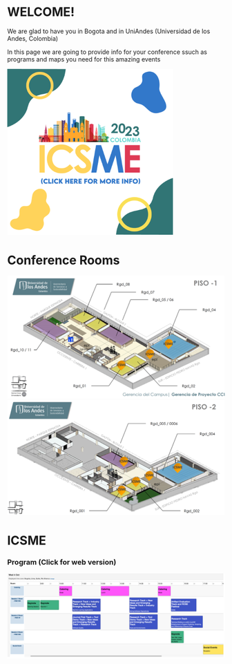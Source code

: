 # WELCOME!

 We are glad to have you in Bogota and in UniAndes (Universidad de los Andes, Colombia)

In this page we are going to provide info for your conference ssuch as programs and maps you need for this amazing events

<a href="#icsme"><img src="./icsme.png" style="width:40vw"></a>

# Conference Rooms

![](./Basement1Map.png)
![](./Basement2Map.png)

# ICSME

### Program (Click for web version)

<a href="https://conf.researchr.org/program/icsme-2023/program-icsme-2023/Detailed-Table?past=Show%20upcoming%20events%20only&date=Wed%204%20Oct%202023"><img src="./ICSME_PROGRAM.png" style="width:100vw"></a>
